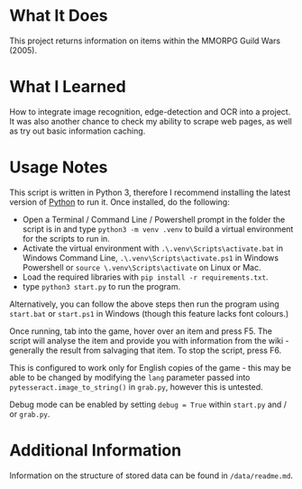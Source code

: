 # What It Does #
This project returns information on items within the MMORPG Guild Wars (2005). 

# What I Learned #
How to integrate image recognition, edge-detection and OCR into a project. It was also another chance to check my ability to scrape web pages, as well as try out basic information caching.

# Usage Notes #
This script is written in Python 3, therefore I recommend installing the latest version of
 [Python](https://www.python.org/downloads/) to run it. Once installed, do the following:
 - Open a Terminal / Command Line / Powershell prompt in the folder the script is in and type ```python3 -m venv .venv``` to build a virtual environment for the scripts to run in. 
 - Activate the virtual environment with ```.\.venv\Scripts\activate.bat``` in Windows Command Line, ```.\.venv\Scripts\activate.ps1``` in Windows Powershell or ```source \.venv\Scripts\activate``` on Linux or Mac.
 - Load the required libraries with ```pip install -r requirements.txt```.
 - type ```python3 start.py``` to run the program. 
 
 Alternatively, you can follow the above steps then run the program using ```start.bat``` or ```start.ps1``` in Windows (though this feature lacks font colours.)

 Once running, tab into the game, hover over an item and press F5. The script will analyse the item and provide you with information from the wiki - generally the result from salvaging that item. To stop the script, press F6. 
 
 This is configured to work only for English copies of the game - this may be able to be changed by modifying the ```lang``` parameter passed into ```pytesseract.image_to_string()``` in ```grab.py```, however this is untested.

 Debug mode can be enabled by setting ```debug = True``` within ```start.py``` and / or ```grab.py```.

# Additional Information #
Information on the structure of stored data can be found in ```/data/readme.md```.